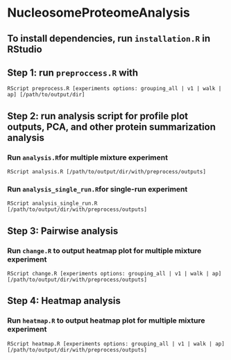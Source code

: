 # NucleosomeProteomeAnalysis

## To install dependencies, run `installation.R` in RStudio

## Step 1: run `preproccess.R` with 
```
RScript preprocess.R [experiments options: grouping_all | v1 | walk | ap] [/path/to/output/dir]
```
## Step 2: run analysis script for profile plot outputs, PCA, and other protein summarization analysis
### Run `analysis.R`for multiple mixture experiment
```
RScript analysis.R [/path/to/output/dir/with/preprocess/outputs]
```

### Run `analysis_single_run.R`for single-run experiment
```
RScript analysis_single_run.R [/path/to/output/dir/with/preprocess/outputs]
```
## Step 3: Pairwise analysis
### Run `change.R` to output heatmap plot for multiple mixture experiment
```
RScript change.R [experiments options: grouping_all | v1 | walk | ap] [/path/to/output/dir/with/preprocess/outputs]
```
## Step 4: Heatmap analysis
### Run `heatmap.R` to output heatmap plot for multiple mixture experiment
```
RScript heatmap.R [experiments options: grouping_all | v1 | walk | ap] [/path/to/output/dir/with/preprocess/outputs]
```

